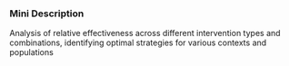### Mini Description

Analysis of relative effectiveness across different intervention types and combinations, identifying optimal strategies for various contexts and populations
